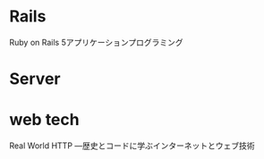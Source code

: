 # Rails
Ruby on Rails 5アプリケーションプログラミング

# Server

# web tech
Real World HTTP ―歴史とコードに学ぶインターネットとウェブ技術
